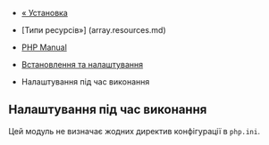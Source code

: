 - [« Установка](array.installation.md)
- [Типи ресурсів»] (array.resources.md)

- [PHP Manual](index.md)
- [Встановлення та налаштування](array.setup.md)
- Налаштування під час виконання

## Налаштування під час виконання

Цей модуль не визначає жодних директив конфігурації в `php.ini`.
